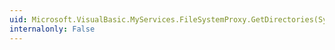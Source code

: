 ```yaml
---
uid: Microsoft.VisualBasic.MyServices.FileSystemProxy.GetDirectories(System.String)
internalonly: False
---
```

